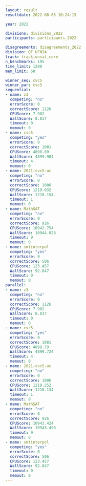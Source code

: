 ```yaml
---
layout: result
resultdate: 2022-08-08 10:24:15

year: 2022

divisions: divisions_2022
participants: participants_2022

disagreements: disagreements_2022
division: QF_UFNIA
track: track_unsat_core
n_benchmarks: 195
time_limit: 1200
mem_limit: 60

winner_seq: cvc5
winner_par: cvc5
sequential:
- name: z3
  competing: "no"
  errorScore: 0
  correctScore: 1126
  CPUScore: 7.902
  WallScore: 8.837
  timeout: 0
  memout: 0
- name: cvc5
  competing: "yes"
  errorScore: 0
  correctScore: 1081
  CPUScore: 4898.89
  WallScore: 4899.984
  timeout: 4
  memout: 0
- name: 2021-cvc5-uc
  competing: "no"
  errorScore: 0
  correctScore: 1006
  CPUScore: 1219.032
  WallScore: 1218.154
  timeout: 1
  memout: 0
- name: MathSAT
  competing: "no"
  errorScore: 0
  correctScore: 926
  CPUScore: 10942.754
  WallScore: 10944.026
  timeout: 9
  memout: 0
- name: smtinterpol
  competing: "yes"
  errorScore: 0
  correctScore: 506
  CPUScore: 123.457
  WallScore: 92.847
  timeout: 0
  memout: 0
parallel:
- name: z3
  competing: "no"
  errorScore: 0
  correctScore: 1126
  CPUScore: 7.902
  WallScore: 8.837
  timeout: 0
  memout: 0
- name: cvc5
  competing: "yes"
  errorScore: 0
  correctScore: 1081
  CPUScore: 4899.79
  WallScore: 4899.724
  timeout: 4
  memout: 0
- name: 2021-cvc5-uc
  competing: "no"
  errorScore: 0
  correctScore: 1006
  CPUScore: 1219.252
  WallScore: 1218.134
  timeout: 1
  memout: 0
- name: MathSAT
  competing: "no"
  errorScore: 0
  correctScore: 926
  CPUScore: 10943.424
  WallScore: 10943.496
  timeout: 9
  memout: 0
- name: smtinterpol
  competing: "yes"
  errorScore: 0
  correctScore: 506
  CPUScore: 123.457
  WallScore: 92.847
  timeout: 0
  memout: 0
---
```

